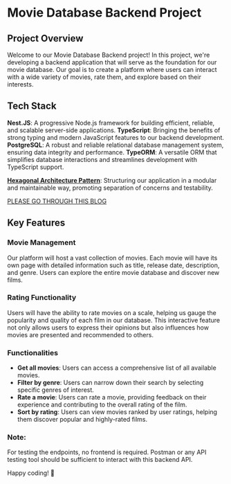 

# Movie Database Backend Project

## Project Overview

Welcome to our Movie Database Backend project! In this project, we're developing a backend application that will serve as the foundation for our movie database. Our goal is to create a platform where users can interact with a wide variety of movies, rate them, and explore based on their interests.

## Tech Stack

**Nest.JS**: A progressive Node.js framework for building efficient, reliable, and scalable server-side applications.
**TypeScript**: Bringing the benefits of strong typing and modern JavaScript features to our backend development.
**PostgreSQL**: A robust and reliable relational database management system, ensuring data integrity and performance.
**TypeORM**: A versatile ORM that simplifies database interactions and streamlines development with TypeScript support.

<u>**Hexagonal Architecture Pattern**</u>: Structuring our application in a modular and maintainable way, promoting separation of concerns and testability.

[PLEASE GO THROUGH THIS BLOG](https://netflixtechblog.com/ready-for-changes-with-hexagonal-architecture-b315ec967749)

## Key Features

### Movie Management

Our platform will host a vast collection of movies. Each movie will have its own page with detailed information such as title, release date, description, and genre. Users can explore the entire movie database and discover new films.

### Rating Functionality

Users will have the ability to rate movies on a scale, helping us gauge the popularity and quality of each film in our database. This interactive feature not only allows users to express their opinions but also influences how movies are presented and recommended to others.

### Functionalities

- **Get all movies**: Users can access a comprehensive list of all available movies.
- **Filter by genre**: Users can narrow down their search by selecting specific genres of interest.
- **Rate a movie**: Users can rate a movie, providing feedback on their experience and contributing to the overall rating of the film.
- **Sort by rating**: Users can view movies ranked by user ratings, helping them discover popular and highly-rated films.

### Note:

For testing the endpoints, no frontend is required. Postman or any API testing tool should be sufficient to interact with this backend API.

Happy coding! 🚀
